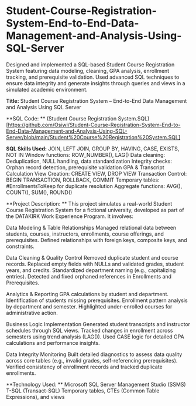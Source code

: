 # Student-Course-Registration-System-End-to-End-Data-Management-and-Analysis-Using-SQL-Server

Designed and implemented a SQL-based Student Course Registration System featuring data modeling, cleaning, GPA analysis, enrollment tracking, and prerequisite validation. Used advanced SQL techniques to ensure data integrity and generate insights through queries and views in a simulated academic environment.

**Title:**
Student Course Registration System – End-to-End Data Management and Analysis Using SQL Server

**SQL Code: **
(Student Course Registration System.SQL)[https://github.com/Osiwi/Student-Course-Registration-System-End-to-End-Data-Management-and-Analysis-Using-SQL-Server/blob/main/Student%20Course%20Registration%20System.SQL]

**SQL Skills Used:**
JOIN, LEFT JOIN, GROUP BY, HAVING, CASE, EXISTS, NOT IN
Window functions: ROW_NUMBER(), LAG()
Data cleaning: Deduplication, NULL handling, data standardization
Integrity checks: Orphan record detection, prerequisite validation
GPA & Transcript Calculation
View Creation: CREATE VIEW, DROP VIEW
Transaction Control: BEGIN TRANSACTION, ROLLBACK, COMMIT
Temporary tables: #EnrollmentsToKeep for duplicate resolution
Aggregate functions: AVG(), COUNT(), SUM(), ROUND()

**Project Description: **
This project simulates a real-world Student Course Registration System for a fictional university, developed as part of the DATAKIRK Work Experience Program. It involves:

Data Modeling & Table Relationships
Managed relational data between students, courses, instructors, enrollments, course offerings, and prerequisites.
Defined relationships with foreign keys, composite keys, and constraints.

Data Cleaning & Quality Control
Removed duplicate student and course records.
Replaced empty fields with NULLs and validated grades, student years, and credits.
Standardized department naming (e.g., capitalizing entries).
Detected and fixed orphaned references in Enrollments and Prerequisites.

Analytics & Reporting
GPA calculations by student and department.
Identification of students missing prerequisites.
Enrollment pattern analysis by department and semester.
Highlighted under-enrolled courses for administrative action.

Business Logic Implementation
Generated student transcripts and instructor schedules through SQL views.
Tracked changes in enrollment across semesters using trend analysis (LAG()).
Used CASE logic for detailed GPA calculations and performance insights.

Data Integrity Monitoring
Built detailed diagnostics to assess data quality across core tables (e.g., invalid grades, self-referencing prerequisites).
Verified consistency of enrollment records and tracked duplicate enrollments.

**Technology Used: ** 
Microsoft SQL Server Management Studio (SSMS)
T-SQL (Transact-SQL)
Temporary tables, CTEs (Common Table Expressions), and views



